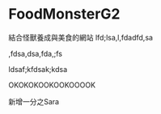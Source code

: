 # FoodMonsterG2
結合怪獸養成與美食的網站
lfd;lsa,l,fdadfd,sa


,fdsa,dsa,fda,;fs


ldsaf;kfdsak;kdsa


OKOKOKOOKOOKOOOOK

新增一分之Sara